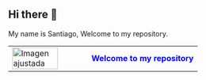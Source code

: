 ## Hi there 👋  
My name is Santiago, Welcome to my repository.

<table>
  <tr>
    <td>
      <img src="https://github.com/user-attachments/assets/76b9a5e2-d619-4e5f-aa48-e97259ad80dc" alt="Imagen ajustada" width="80%">
    </td>
    <td>
      <span style="color:blue; font-weight:bold;">Welcome to my repository</span>
    </td>
  </tr>
</table>

<!--
**SantiagoCodeMaster/SantiagoCodeMaster** is a ✨ _special_ ✨ repository because its `README.md` (this file) appears on your GitHub profile.

Here are some ideas to get you started:

- 🔭 I’m currently working on ...
- 🌱 I’m currently learning ...
- 👯 I’m looking to collaborate on ...
- 🤔 I’m looking for help with ...
- 💬 Ask me about ...
- 📫 How to reach me: ...
- 😄 Pronouns: ...
- ⚡ Fun fact: ...
-->
